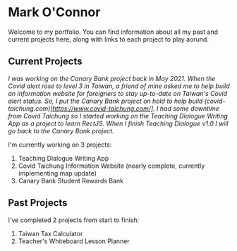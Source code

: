 # Mark O'Connor

Welcome to my portfolio. You can find information about all my past and current projects here, along with links to each project to play aorund. 

## Current Projects

*I was working on the Canary Bank project back in May 2021. When the Covid alert rose to level 3 in Taiwan, a friend of mine asked me to help build an information website for foreigners to stay up-to-date on Taiwan's Covid alert status. So, I put the Canary Bank project on hold to help build (covid-taichung.com)[https://www.covid-taichung.com/]. I had some downtime from Covid Taichung so I started working on the Teaching Dialogue Writing App as a project to learn RectJS. When I finish Teaching Dialogue v1.0 I will go back to the Canary Bank project.*

I'm currently working on 3 projects:

1. Teaching Dialogue Writing App
2. Covid Taichung Information Website (nearly complete, currently implementing map update)
3. Canary Bank Student Rewards Bank

## Past Projects

I've completed 2 projects from start to finish:

1. Taiwan Tax Calculator
2. Teacher's Whiteboard Lesson Planner


